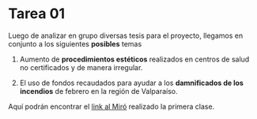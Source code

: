 # Tarea 01 

Luego de analizar en grupo diversas tesis para el proyecto, llegamos en conjunto a los siguientes __posibles__ temas 

1. Aumento de __procedimientos estéticos__ realizados en centros de salud no certificados y de manera irregular.

2. El uso de fondos recaudados para ayudar a los __damnificados de los incendios__ de febrero en la región de Valparaíso.

Aquí podrán encontrar el [link al Miró](https://miro.com/app/board/uXjVNjRgWW8=/) realizado la primera clase. 
